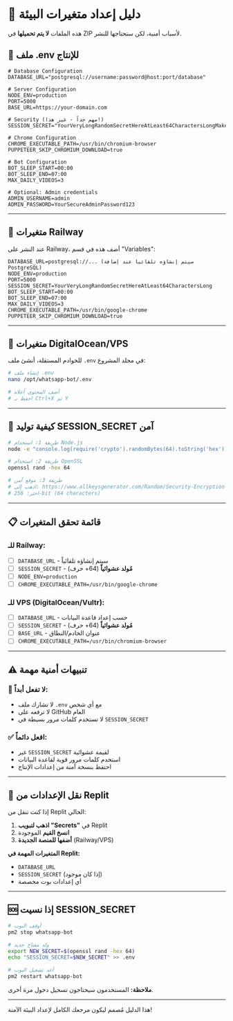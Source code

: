 # 🔐 دليل إعداد متغيرات البيئة

هذه الملفات **لا يتم تحميلها** في ZIP لأسباب أمنية، لكن ستحتاجها للنشر.

## 📝 ملف .env للإنتاج

```env
# Database Configuration
DATABASE_URL="postgresql://username:password@host:port/database"

# Server Configuration
NODE_ENV=production
PORT=5000
BASE_URL=https://your-domain.com

# Security (مهم جداً - غير هذا!)
SESSION_SECRET="YourVeryLongRandomSecretHereAtLeast64CharactersLongMakeItComplexAndUnique2025"

# Chrome Configuration
CHROME_EXECUTABLE_PATH=/usr/bin/chromium-browser
PUPPETEER_SKIP_CHROMIUM_DOWNLOAD=true

# Bot Configuration
BOT_SLEEP_START=00:00
BOT_SLEEP_END=07:00
MAX_DAILY_VIDEOS=3

# Optional: Admin credentials
ADMIN_USERNAME=admin
ADMIN_PASSWORD=YourSecureAdminPassword123
```

---

## 🚂 متغيرات Railway

عند النشر على Railway، أضف هذه في قسم "Variables":

```
DATABASE_URL=postgresql://... (سيتم إنشاؤه تلقائياً عند إضافة PostgreSQL)
NODE_ENV=production
PORT=5000
SESSION_SECRET=YourVeryLongRandomSecretHereAtLeast64CharactersLong
BOT_SLEEP_START=00:00
BOT_SLEEP_END=07:00
MAX_DAILY_VIDEOS=3
CHROME_EXECUTABLE_PATH=/usr/bin/google-chrome
PUPPETEER_SKIP_CHROMIUM_DOWNLOAD=true
```

---

## 🌊 متغيرات DigitalOcean/VPS

للخوادم المستقلة، أنشئ ملف `.env` في مجلد المشروع:

```bash
# إنشاء ملف .env
nano /opt/whatsapp-bot/.env

# أضف المحتوى أعلاه
# احفظ بـ Ctrl+X ثم Y
```

---

## 🔑 كيفية توليد SESSION_SECRET آمن

```bash
# طريقة 1: استخدام Node.js
node -e "console.log(require('crypto').randomBytes(64).toString('hex'))"

# طريقة 2: استخدام OpenSSL
openssl rand -hex 64

# طريقة 3: موقع آمن
# اذهب إلى: https://www.allkeysgenerator.com/Random/Security-Encryption-Key-Generator.aspx
# اختر: 256-bit (64 characters)
```

---

## 📋 قائمة تحقق المتغيرات

### للـ Railway:
- [ ] `DATABASE_URL` - سيتم إنشاؤه تلقائياً
- [ ] `SESSION_SECRET` - **مُولد عشوائياً** (64+ حرف)
- [ ] `NODE_ENV=production`
- [ ] `CHROME_EXECUTABLE_PATH=/usr/bin/google-chrome`

### للـ VPS (DigitalOcean/Vultr):
- [ ] `DATABASE_URL` - حسب إعداد قاعدة البيانات
- [ ] `SESSION_SECRET` - **مُولد عشوائياً** (64+ حرف)
- [ ] `BASE_URL` - عنوان الخادم/النطاق
- [ ] `CHROME_EXECUTABLE_PATH=/usr/bin/chromium-browser`

---

## ⚠️ تنبيهات أمنية مهمة

### 🚫 لا تفعل أبداً:
- لا تشارك ملف `.env` مع أي شخص
- لا ترفعه على GitHub العام
- لا تستخدم كلمات مرور بسيطة في `SESSION_SECRET`

### ✅ افعل دائماً:
- غير `SESSION_SECRET` لقيمة عشوائية
- استخدم كلمات مرور قوية لقاعدة البيانات
- احتفظ بنسخة آمنة من إعدادات الإنتاج

---

## 🔄 نقل الإعدادات من Replit

إذا كنت تنقل من Replit الحالي:

1. **اذهب لتبويب "Secrets"** في Replit
2. **انسخ القيم** الموجودة
3. **أضفها للمنصة الجديدة** (Railway/VPS)

**المتغيرات المهمة في Replit:**
- `DATABASE_URL`
- `SESSION_SECRET` (إذا كان موجود)
- أي إعدادات بوت مخصصة

---

## 🆘 إذا نسيت SESSION_SECRET

```bash
# أوقف البوت
pm2 stop whatsapp-bot

# ولد مفتاح جديد
export NEW_SECRET=$(openssl rand -hex 64)
echo "SESSION_SECRET=$NEW_SECRET" >> .env

# أعد تشغيل البوت
pm2 restart whatsapp-bot
```

**ملاحظة:** المستخدمون سيحتاجون تسجيل دخول مرة أخرى.

---

هذا الدليل مُصمم ليكون مرجعك الكامل لإعداد البيئة الآمنة!